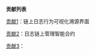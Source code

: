 **贡献列表**

[贡献1](contributions/contribution1)：链上日志行为可视化溯源界面

[贡献2](contributions/contribution2)：日志链上管理智能合约

[贡献3](contributions/contribution3)：
